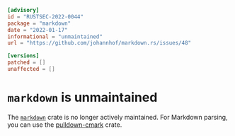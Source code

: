 ```toml
[advisory]
id = "RUSTSEC-2022-0044"
package = "markdown"
date = "2022-01-17"
informational = "unmaintained"
url = "https://github.com/johannhof/markdown.rs/issues/48"

[versions]
patched = []
unaffected = []
```

# `markdown` is unmaintained

The [`markdown`](https://crates.io/crates/markdown) crate is no longer actively maintained. For Markdown parsing, you can use the [pulldown-cmark](https://crates.io/crates/pulldown-cmark) crate.
 
